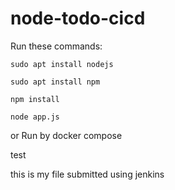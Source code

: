 # node-todo-cicd

Run these commands:


`sudo apt install nodejs`


`sudo apt install npm`


`npm install`

`node app.js`

or Run by docker compose

test

this is my file submitted using jenkins
